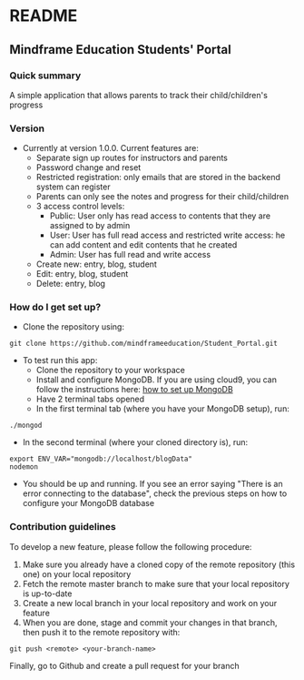 # README #

## Mindframe Education Students' Portal ##

### Quick summary ###
A simple application that allows parents to track their child/children's progress 

### Version ###
* Currently at version 1.0.0. Current features are:
    * Separate sign up routes for instructors and parents
    * Password change and reset
    * Restricted registration: only emails that are stored in the backend system can register
    * Parents can only see the notes and progress for their child/children
    * 3 access control levels:
         + Public: User only has read access to contents that they are assigned to by admin    
         + User: User has full read access and restricted write access: he can add content and edit contents that he created
         + Admin: User has full read and write access
    * Create new: entry, blog, student
    * Edit: entry, blog, student
    * Delete: entry, blog

### How do I get set up? ###
* Clone the repository using:

```
git clone https://github.com/mindframeeducation/Student_Portal.git
```
* To test run this app:
  * Clone the repository to your workspace
  * Install and configure MongoDB. If you are using cloud9, you can follow the instructions here: [how to set up MongoDB](https://community.c9.io/t/setting-up-mongodb/1717)
  * Have 2 terminal tabs opened
  * In the first terminal tab (where you have your MongoDB setup), run: 
```
./mongod
```
  * In the second terminal (where your cloned directory is), run:

```
export ENV_VAR="mongodb://localhost/blogData"
nodemon
```
  * You should be up and running. If you see an error saying "There is an error connecting to the database", check the previous steps on how to configure your MongoDB database

### Contribution guidelines ###
To develop a new feature, please follow the following procedure:

  1. Make sure you already have a cloned copy of the remote repository (this one) on your local repository
  2. Fetch the remote master branch to make sure that your local repository is up-to-date
  3. Create a new local branch in your local repository and work on your feature
  4. When you are done, stage and commit your changes in that branch, then push it to the remote repository with:

```
git push <remote> <your-branch-name>
```

Finally, go to Github and create a pull request for your branch
